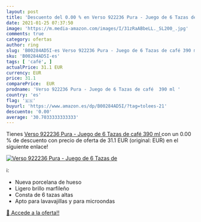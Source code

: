 ```yaml
---
layout: post
title: 'Descuento del 0.00 % en Verso 922236 Pura - Juego de 6 Tazas de '
date: 2021-01-25 07:37:50
image: 'https://m.media-amazon.com/images/I/31zRaABbeLL._SL200_.jpg'
comments: true
category: ofertas
author: ring
slug: 'B00284AD5I-es Verso 922236 Pura - Juego de 6 Tazas de café 390 ml'
sku: 'B00284AD5I-es'
tags: [ 'café', ]
actualPrice: 31.1 EUR
currency: EUR
price: 31.1
comparePrice:  EUR
prodname: 'Verso 922236 Pura - Juego de 6 Tazas de café  390 ml '
country: 'es'
flag: '🇪🇸'
buyurl: 'https://www.amazon.es/dp/B00284AD5I/?tag=tolees-21'
descuento: '0.00'
average: '30.7033333333333'
---
```


Tienes [Verso 922236 Pura - Juego de 6 Tazas de café  390 ml ](https://www.amazon.es/dp/B00284AD5I/?tag=tolees-21) con un 0.00 % de descuento con precio de oferta de 31.1 EUR (original:  EUR) en el siguiente enlace!

[![Verso 922236 Pura - Juego de 6 Tazas de ](https://m.media-amazon.com/images/I/31zRaABbeLL._SL200_.jpg)](https://www.amazon.es/dp/B00284AD5I/?tag=tolees-21)

ℹ️:

- Nueva porcelana de hueso
- Ligero brillo marfileño
- Consta de 6 tazas altas
- Apto para lavavajillas y para microondas

[🛒 Accede a la oferta!!](https://www.amazon.es/dp/B00284AD5I/?tag=tolees-21)
